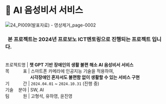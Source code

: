 # 👀 AI 음성비서 서비스
![24_PI009(발표자료) - 영상제거_page-0002](https://github.com/user-attachments/assets/5c0cac1b-4d78-4980-ac23-ed5406fe13ca)

###  &nbsp; 본 프로젝트는 2024년 프로보노 ICT멘토링으로 진행되는 프로젝트 입니다.<br><br>

프로젝트명 | **챗 GPT 기반 장애인의 생활 불편 해소 AI 음성비서 서비스**<br>
목&nbsp;&nbsp;&nbsp;&nbsp;&nbsp;&nbsp;&nbsp;&nbsp;&nbsp;&nbsp;&nbsp;표 | 스마트폰 카메라에 인공지능 기술을 적용하여, <br> 
&nbsp;&nbsp;&nbsp;&nbsp;&nbsp;&nbsp;&nbsp;&nbsp;&nbsp;&nbsp;&nbsp;&nbsp;&nbsp;&nbsp;&nbsp;&nbsp;&nbsp;&nbsp;&nbsp;&nbsp;**시각장애인 혼자서도 불편함 없이 생활할 수 있는 서비스 구현** <br>
기&nbsp;&nbsp;&nbsp;&nbsp;&nbsp;&nbsp;&nbsp;&nbsp;&nbsp;&nbsp;&nbsp;간 | `2024.04.01` ~ `2024.10.31`  (진행 중)<br>
기술&nbsp;&nbsp;&nbsp;&nbsp;분야 |  SW, AI<br>
팀&nbsp;&nbsp;&nbsp;&nbsp;&nbsp;&nbsp;&nbsp;&nbsp;&nbsp;&nbsp;&nbsp;원 | 고형석, 유하영, 윤진영<br>







<br><br><br><br><br>
